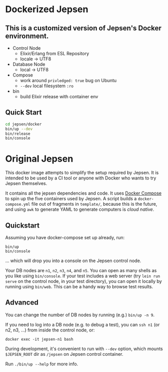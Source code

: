 # Dockerized Jepsen

## This is a customized version of Jepsen's Docker environment.

- Control Node
  - Elixir/Erlang from ESL Repository
  - locale -> UTF8
- Database Node
  - local -> UTF8
- Compose
  - work around `privledged: true` bug on Ubuntu
  - `--dev` local filesystem `:ro`
- bin
  - build Elixir release with container env

## Quick Start

```bash
cd jepsen/docker
bin/up --dev
bin/release
bin/console
```

# Original Jepsen

This docker image attempts to simplify the setup required by Jepsen.
It is intended to be used by a CI tool or anyone with Docker who wants to try Jepsen themselves.

It contains all the jepsen dependencies and code. It uses [Docker
Compose](https://github.com/docker/compose) to spin up the five containers used
by Jepsen. A script builds a `docker-compose.yml` file out of fragments in
`template/`, because this is the future, and using `awk` to generate YAML to
generate computers is *cloud native*.

## Quickstart

Assuming you have docker-compose set up already, run:

```
bin/up
bin/console
```

... which will drop you into a console on the Jepsen control node.

Your DB nodes are `n1`, `n2`, `n3`, `n4`, and `n5`. You can open as many shells
as you like using `bin/console`. If your test includes a web server (try `lein
run serve` on the control node, in your test directory), you can open it
locally by running using `bin/web`. This can be a handy way to browse test
results.

## Advanced

You can change the number of DB nodes by running (e.g.) `bin/up -n 9`.

If you need to log into a DB node (e.g. to debug a test), you can `ssh n1` (or n2, n3, ...) from inside the control node, or:

```
docker exec -it jepsen-n1 bash
```

During development, it's convenient to run with `--dev` option, which mounts `$JEPSEN_ROOT` dir as `/jepsen` on Jepsen control container.

Run `./bin/up --help` for more info.
